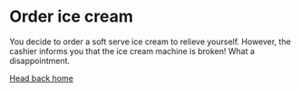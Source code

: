 # Order ice cream

You decide to order a soft serve ice cream to relieve yourself. However, the cashier informs you that the ice cream machine is broken! What a disappointment.

[Head back home](robbed.md)
